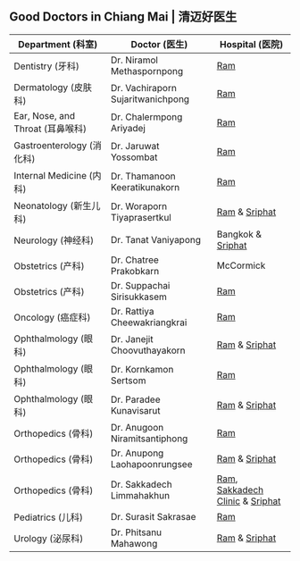 ## Good Doctors in Chiang Mai | 清迈好医生

| Department (科室) | Doctor (医生) | Hospital (医院) |
|---|---|---|
| Dentistry (牙科) | Dr. Niramol Methaspornpong | [Ram](https://chiangmairam.com/searchdoctor1?doctor=82) |
| Dermatology (皮肤科) | Dr. Vachiraporn Sujaritwanichpong | [Ram](https://chiangmairam.com/searchdoctor1?doctor=43) |
| Ear, Nose, and Throat (耳鼻喉科) | Dr. Chalermpong Ariyadej | [Ram](https://chiangmairam.com/searchdoctor1?doctor=1) |
| Gastroenterology (消化科) | Dr. Jaruwat Yossombat | [Ram](https://chiangmairam.com/searchdoctor1?doctor=6) |
| Internal Medicine (内科) | Dr. Thamanoon Keeratikunakorn | [Ram](https://chiangmairam.com/searchdoctor1?doctor=139) |
| Neonatology (新生儿科) | Dr. Woraporn Tiyaprasertkul | [Ram](https://chiangmairam.com/searchdoctor1?doctor=178) & [Sriphat](https://sriphat.med.cmu.ac.th/en/doctor/detail/142) |
| Neurology (神经科) | Dr. Tanat Vaniyapong | Bangkok & [Sriphat](http://neurosurgerycmu.com/people/179/) |
| Obstetrics (产科) | Dr. Chatree Prakobkarn | McCormick |
| Obstetrics (产科) | Dr. Suppachai Sirisukkasem | [Ram](https://chiangmairam.com/searchdoctor1?doctor=24) |
| Oncology (癌症科) | Dr. Rattiya Cheewakriangkrai | [Ram](https://chiangmairam.com/searchdoctor1?doctor=5) |
| Ophthalmology (眼科) | Dr. Janejit Choovuthayakorn | [Ram](https://chiangmairam.com/searchdoctor1?doctor=114) & [Sriphat](https://scholars.med.cmu.ac.th/Choovuthayakorn/Janejit/) |
| Ophthalmology (眼科) | Dr. Kornkamon Sertsom | [Ram](https://chiangmairam.com/searchdoctor1?doctor=184) |
| Ophthalmology (眼科) | Dr. Paradee Kunavisarut | [Ram](https://chiangmairam.com/searchdoctor1?doctor=117) & [Sriphat](https://w1.med.cmu.ac.th/ophthalmology/en/paradee-kunavisarut-detail/) |
| Orthopedics (骨科) | Dr. Anugoon Niramitsantiphong | [Ram](https://chiangmairam.com/searchdoctor1?doctor=277) |
| Orthopedics (骨科) | Dr. Anupong Laohapoonrungsee | [Ram](https://chiangmairam.com/searchdoctor1?doctor=272) & [Sriphat](https://w1.med.cmu.ac.th/ortho/index.php?option=com_content&view=article&id=35) | 
| Orthopedics (骨科) | Dr. Sakkadech Limmahakhun | [Ram](https://chiangmairam.com/searchdoctor1?doctor=278), [Sakkadech Clinic](https://www.sakkadech.com/about-us) & [Sriphat](https://sriphat.med.cmu.ac.th/en/doctor/detail/209) |
| Pediatrics (儿科) | Dr. Surasit Sakrasae | [Ram](https://chiangmairam.com/searchdoctor1?doctor=59) |
| Urology (泌尿科) | Dr. Phitsanu Mahawong | [Ram](https://chiangmairam.com/searchdoctor1?doctor=105) & [Sriphat](https://scholars.med.cmu.ac.th/Mahawong/Phitsanu/) |

